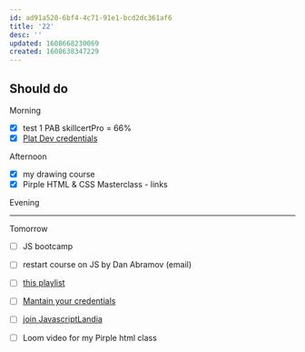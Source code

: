 ```yaml
---
id: ad91a520-6bf4-4c71-91e1-bcd2dc361af6
title: '22'
desc: ''
updated: 1608668230069
created: 1608638347229
---
```


## Should do

Morning
- [x] test 1 PAB skillcertPro = 66%
- [x] [Plat Dev credentials](https://trailhead.salesforce.com/en/content/learn/modules/platform-developer-i-certification-maintenance-winter-21?)

Afternoon
- [x] my drawing course
- [x] Pirple HTML & CSS Masterclass - links

Evening

---

Tomorrow
- [ ] JS bootcamp
- [ ] restart course on JS by Dan Abramov (email)
- [ ] [this playlist](https://www.youtube.com/watch?v=yYbrkaW4CgM&list=PLPXY38WvYAn5SIH7wMAk9RJZoWQBtKdaX)
- [ ] [Mantain your credentials](https://trailhead.salesforce.com/en/content/learn/trails/maintain-your-salesforce-certifications)
- [ ] [join JavascriptLandia](https://openjsf.org/blog/2020/12/17/introducing_javascriptlandia/?j=1804311&sfmc_sub=145406669&l=184_HTML&u=27470281&mid=100008483&jb=8)
- [ ] Loom video for my Pirple html class

